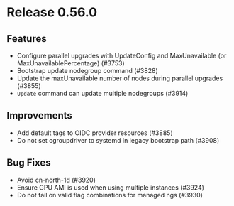 # Release 0.56.0

## Features
- Configure parallel upgrades with UpdateConfig and MaxUnavailable (or MaxUnavailablePercentage) (#3753)
- Bootstrap update nodegroup command (#3828)
- Update the maxUnavailable number of nodes during parallel upgrades (#3855)
- `Update` command can update multiple nodegroups (#3914)

## Improvements

- Add default tags to OIDC provider resources (#3885)
- Do not set cgroupdriver to systemd in legacy bootstrap path (#3908)

## Bug Fixes
- Avoid cn-north-1d (#3920)
- Ensure GPU AMI is used when using multiple instances (#3924)
- Do not fail on valid flag combinations for managed ngs (#3930)
